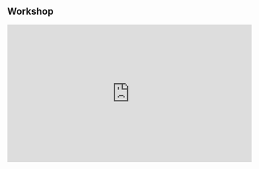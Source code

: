 <!--
{
"name" : "crash-course",
"version" : "0.1",
"title" : "Hadoop Crash Course Workshop",
"description": "Get a fast start into Hadoop.",
"freshnessDate" : 2015-07-23,
"homepage" : "http://hortonworks.com/hadoop-tutorial/hello-world-an-introduction-to-hadoop-hcatalog-hive-and-pig/",
"license" : "All Rights Reserved"
}
-->

<!-- @section -->

## Workshop

<iframe width="560" height="315" src="https://www.youtube.com/embed/R-va7pZg7HM" frameborder="0" allowfullscreen></iframe>
